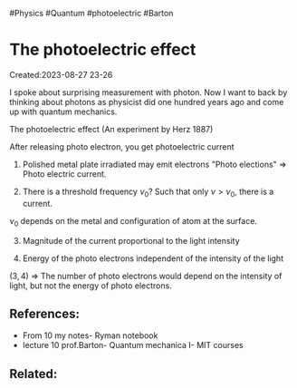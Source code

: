 #Physics #Quantum #photoelectric #Barton

# The photoelectric effect
Created:2023-08-27 23-26

I spoke about surprising measurement with photon. Now I want to back by thinking about photons as physicist did one hundred years ago and come up with quantum mechanics.

The photoelectric effect (An experiment by Herz 1887)


After releasing photo electron, you get photoelectric current

1. Polished metal plate irradiated may emit electrons
"Photo elections" $\Rightarrow$ Photo electric current.

2. There is a threshold frequency $\nu_0$? Such that only $\nu > \nu_0$, there is a current.

$\nu_0$ depends on the metal and configuration of atom at the
surface.



3. Magnitude of the current proportional to the light intensity

4. Energy of the photo electrons independent of the intensity of the light



$(3,4)$ $\Rightarrow$ The number of photo electrons would depend on the intensity of light, but not the energy of photo electrons.


## References:
- From 10 my notes- Ryman notebook
- lecture 10 prof.Barton- Quantum mechanica I- MIT courses
## Related:



